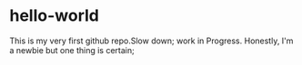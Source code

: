 # hello-world
This is my very first github repo.Slow down; work in Progress.
Honestly, I'm a newbie but one thing is certain;
